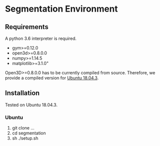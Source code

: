 # Segmentation Environment

## Requirements

A python 3.6 interpreter is required.

* gym>=0.12.0
* open3d>=0.8.0.0
* numpy>=1.14.5
* matplotlib>=3.1.0"

Open3D>=0.8.0.0 has to be currently compiled from source. Therefore, we provide a compiled version for 
[Ubuntu 18.04.3](https://nextcloud.mirevi.medien.hs-duesseldorf.de/index.php/s/bw8kATaLcieNE9q).

## Installation

Tested on Ubuntu 18.04.3. 

### Ubuntu

1. git clone ...
2. cd segmentation
3. sh ./setup.sh
